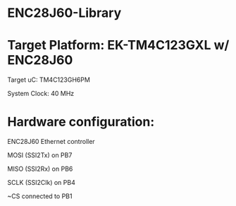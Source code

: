 # ENC28J60-Library


# Target Platform: EK-TM4C123GXL w/ ENC28J60
 
 Target uC:       TM4C123GH6PM
 
 System Clock:    40 MHz
 
 # Hardware configuration:
 
 ENC28J60 Ethernet controller

 MOSI (SSI2Tx) on PB7

 MISO (SSI2Rx) on PB6

 SCLK (SSI2Clk) on PB4

 ~CS connected to PB1


